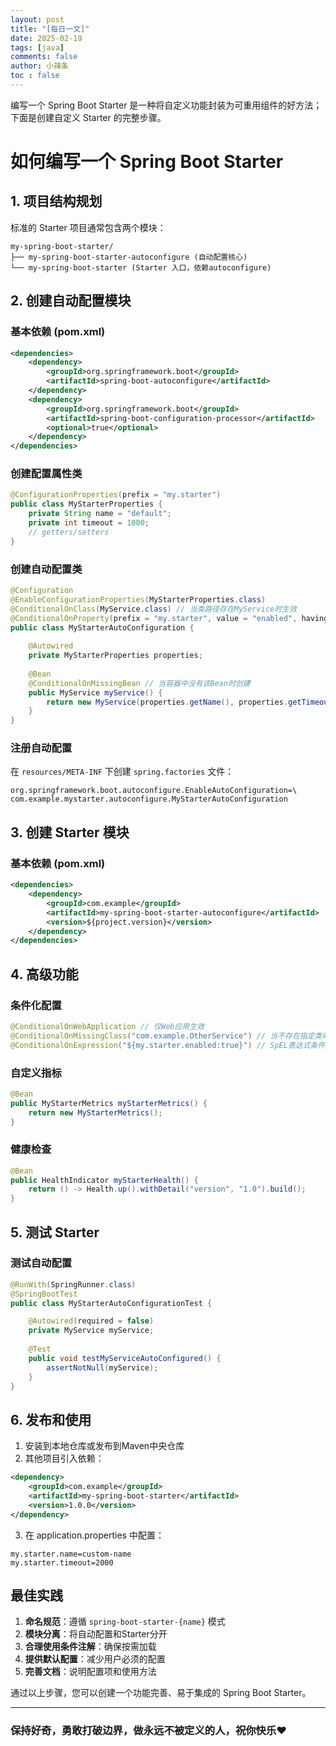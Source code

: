 ```yaml
---
layout: post
title: "[每日一文]"
date: 2025-02-19
tags: [java]
comments: false
author: 小辣条
toc : false
---
```

编写一个 Spring Boot Starter 是一种将自定义功能封装为可重用组件的好方法；下面是创建自定义 Starter 的完整步骤。
<!-- more -->

# 如何编写一个 Spring Boot Starter

## 1. 项目结构规划

标准的 Starter 项目通常包含两个模块：
```
my-spring-boot-starter/
├── my-spring-boot-starter-autoconfigure (自动配置核心)
└── my-spring-boot-starter (Starter 入口，依赖autoconfigure)
```

## 2. 创建自动配置模块

### 基本依赖 (pom.xml)
```xml
<dependencies>
    <dependency>
        <groupId>org.springframework.boot</groupId>
        <artifactId>spring-boot-autoconfigure</artifactId>
    </dependency>
    <dependency>
        <groupId>org.springframework.boot</groupId>
        <artifactId>spring-boot-configuration-processor</artifactId>
        <optional>true</optional>
    </dependency>
</dependencies>
```

### 创建配置属性类
```java
@ConfigurationProperties(prefix = "my.starter")
public class MyStarterProperties {
    private String name = "default";
    private int timeout = 1000;
    // getters/setters
}
```

### 创建自动配置类
```java
@Configuration
@EnableConfigurationProperties(MyStarterProperties.class)
@ConditionalOnClass(MyService.class) // 当类路径存在MyService时生效
@ConditionalOnProperty(prefix = "my.starter", value = "enabled", havingValue = "true", matchIfMissing = true)
public class MyStarterAutoConfiguration {
    
    @Autowired
    private MyStarterProperties properties;
    
    @Bean
    @ConditionalOnMissingBean // 当容器中没有该Bean时创建
    public MyService myService() {
        return new MyService(properties.getName(), properties.getTimeout());
    }
}
```

### 注册自动配置
在 `resources/META-INF` 下创建 `spring.factories` 文件：
```
org.springframework.boot.autoconfigure.EnableAutoConfiguration=\
com.example.mystarter.autoconfigure.MyStarterAutoConfiguration
```

## 3. 创建 Starter 模块

### 基本依赖 (pom.xml)
```xml
<dependencies>
    <dependency>
        <groupId>com.example</groupId>
        <artifactId>my-spring-boot-starter-autoconfigure</artifactId>
        <version>${project.version}</version>
    </dependency>
</dependencies>
```

## 4. 高级功能

### 条件化配置
```java
@ConditionalOnWebApplication // 仅Web应用生效
@ConditionalOnMissingClass("com.example.OtherService") // 当不存在指定类时生效
@ConditionalOnExpression("${my.starter.enabled:true}") // SpEL表达式条件
```

### 自定义指标
```java
@Bean
public MyStarterMetrics myStarterMetrics() {
    return new MyStarterMetrics();
}
```

### 健康检查
```java
@Bean
public HealthIndicator myStarterHealth() {
    return () -> Health.up().withDetail("version", "1.0").build();
}
```

## 5. 测试 Starter

### 测试自动配置
```java
@RunWith(SpringRunner.class)
@SpringBootTest
public class MyStarterAutoConfigurationTest {

    @Autowired(required = false)
    private MyService myService;
    
    @Test
    public void testMyServiceAutoConfigured() {
        assertNotNull(myService);
    }
}
```

## 6. 发布和使用

1. 安装到本地仓库或发布到Maven中央仓库
2. 其他项目引入依赖：
```xml
<dependency>
    <groupId>com.example</groupId>
    <artifactId>my-spring-boot-starter</artifactId>
    <version>1.0.0</version>
</dependency>
```

3. 在 application.properties 中配置：
```properties
my.starter.name=custom-name
my.starter.timeout=2000
```

## 最佳实践

1. **命名规范**：遵循 `spring-boot-starter-{name}` 模式
2. **模块分离**：将自动配置和Starter分开
3. **合理使用条件注解**：确保按需加载
4. **提供默认配置**：减少用户必须的配置
5. **完善文档**：说明配置项和使用方法

通过以上步骤，您可以创建一个功能完善、易于集成的 Spring Boot Starter。

---
### 保持好奇，勇敢打破边界，做永远不被定义的人，祝你快乐❤️
